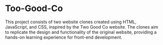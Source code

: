 # Too-Good-Co
This project consists of two website clones created using HTML, JavaScript, and CSS, inspired by the Two Good Co website. The clones aim to replicate the design and functionality of the original website, providing a hands-on learning experience for front-end development.
